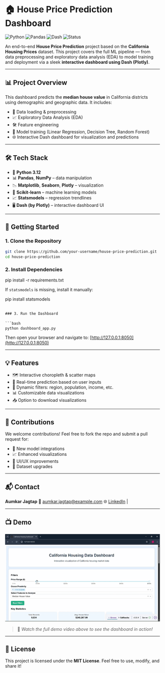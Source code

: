 

# 🏠 House Price Prediction Dashboard

![Python](https://img.shields.io/badge/Python-3.12-blue)
![Pandas](https://img.shields.io/badge/Pandas-Data%20Analysis-orange)
![Dash](https://img.shields.io/badge/Dash-Interactive%20Dashboard-brightgreen)
![Status](https://img.shields.io/badge/Status-Completed-blue)

An end-to-end **House Price Prediction** project based on the **California Housing Prices** dataset. This project covers the full ML pipeline — from data preprocessing and exploratory data analysis (EDA) to model training and deployment via a sleek **interactive dashboard using Dash (Plotly)**.

---

## 📊 Project Overview

This dashboard predicts the **median house value** in California districts using demographic and geographic data. It includes:

- 🧹 Data loading & preprocessing  
- 📈 Exploratory Data Analysis (EDA)  
- 🛠 Feature engineering  
- 🤖 Model training (Linear Regression, Decision Tree, Random Forest)  
- 🌐 Interactive Dash dashboard for visualization and predictions  

---

## 🛠 Tech Stack

- 🐍 **Python 3.12**
- 📊 **Pandas**, **NumPy** – data manipulation
- 📉 **Matplotlib**, **Seaborn**, **Plotly** – visualization
- 🤖 **Scikit-learn** – machine learning models
- 📈 **Statsmodels** – regression trendlines
- 🖥 **Dash (by Plotly)** – interactive dashboard UI

---

## 🚀 Getting Started

### 1. Clone the Repository

```bash
git clone https://github.com/your-username/house-price-prediction.git
cd house-price-prediction
````

### 2. Install Dependencies


pip install -r requirements.txt


If `statsmodels` is missing, install it manually:


pip install statsmodels
```

### 3. Run the Dashboard

```bash
python dashboard_app.py
```

Then open your browser and navigate to:
[http://127.0.0.1:8050](http://127.0.0.1:8050)

---





## 💡 Features

* 🗺️ Interactive choropleth & scatter maps
* 🧠 Real-time prediction based on user inputs
* 🔀 Dynamic filters: region, population, income, etc.
* 📊 Customizable data visualizations
* 📥 Option to download visualizations

---

## 🤝 Contributions

We welcome contributions!
Feel free to fork the repo and submit a pull request for:

* 🔧 New model integrations
* 📈 Enhanced visualizations
* 🎨 UI/UX improvements
* 📂 Dataset upgrades

---

## 📬 Contact

**Aumkar Jagtap**
📧 [aumkar.jagtap@example.com](mailto:aumkar.jagtap@example.com)
🌐 [LinkedIn](https://www.linkedin.com/in/your-profile) |

---
## 📺 Demo

![Project Demo](screenshots/projectdemo1.gif)

> 🎥 *Watch the full demo video above to see the dashboard in action!*

---

## 📝 License

This project is licensed under the **MIT License**.
Feel free to use, modify, and share it!

```

